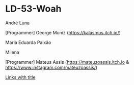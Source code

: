 # LD-53-Woah

André Luna

[Programmer] George Muniz (https://kalasmus.itch.io/)

Maria Eduarda Paixão

Milena

[Programmer] Mateus Assis (https://mateuzoassis.itch.io & https://www.instagram.com/mateuzoassis/)

[Links with title]([http://localhost/](https://www.instagram.com/mateuzoassis/) "Instagram")
